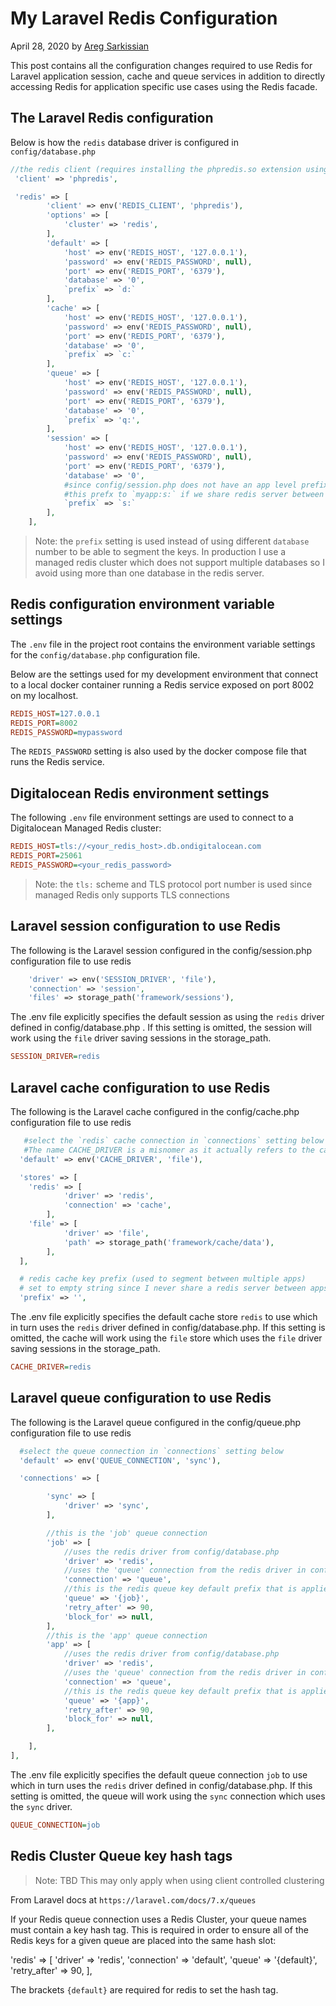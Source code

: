 # My Laravel Redis Configuration

April 28, 2020 by [Areg Sarkissian](https://aregsar.com/about)

This post contains all the configuration changes required to use Redis for Laravel application session, cache and queue services in addition to directly accessing Redis for application specific use cases using the Redis facade.

## The Laravel Redis configuration

Below is how the `redis` database driver is configured in `config/database.php`

```php
//the redis client (requires installing the phpredis.so extension using pecl)
 'client' => 'phpredis',

 'redis' => [
        'client' => env('REDIS_CLIENT', 'phpredis'),
        'options' => [
            'cluster' => 'redis',
        ],
        'default' => [
            'host' => env('REDIS_HOST', '127.0.0.1'),
            'password' => env('REDIS_PASSWORD', null),
            'port' => env('REDIS_PORT', '6379'),
            'database' => '0',
            `prefix` => `d:`
        ],
        'cache' => [
            'host' => env('REDIS_HOST', '127.0.0.1'),
            'password' => env('REDIS_PASSWORD', null),
            'port' => env('REDIS_PORT', '6379'),
            'database' => '0',
            `prefix` => `c:`
        ],
        'queue' => [
            'host' => env('REDIS_HOST', '127.0.0.1'),
            'password' => env('REDIS_PASSWORD', null),
            'port' => env('REDIS_PORT', '6379'),
            'database' => '0',
            `prefix` => 'q:',
        ],
        'session' => [
            'host' => env('REDIS_HOST', '127.0.0.1'),
            'password' => env('REDIS_PASSWORD', null),
            'port' => env('REDIS_PORT', '6379'),
            'database' => '0',
            #since config/session.php does not have an app level prefix we can change
            #this prefx to `myapp:s:` if we share redis server between apps
            `prefix` => `s:`
        ],
    ],
```

> Note: the `prefix` setting is used instead of using different `database` number to be able to segment the keys. In production I use a managed redis cluster which does not support multiple databases so I avoid using more than one database in the redis server.

## Redis configuration environment variable settings 

The `.env` file in the project root contains the environment variable settings for the `config/database.php` configuration file.

Below are the settings used for my development environment that connect to a local docker container running a Redis service exposed on port 8002 on my localhost. 

```ini
REDIS_HOST=127.0.0.1
REDIS_PORT=8002
REDIS_PASSWORD=mypassword
```

The `REDIS_PASSWORD` setting is also used by the docker compose file that runs the Redis service.

## Digitalocean Redis environment settings

The following `.env` file environment settings are used to connect to a Digitalocean Managed Redis cluster:

```ini
REDIS_HOST=tls://<your_redis_host>.db.ondigitalocean.com
REDIS_PORT=25061
REDIS_PASSWORD=<your_redis_password>
```

> Note: the `tls:` scheme and TLS protocol port number is used since managed Redis only supports TLS connections

## Laravel session configuration to use Redis

The following is the Laravel session configured in the config/session.php configuration file to use redis

```php
    'driver' => env('SESSION_DRIVER', 'file'),
    'connection' => 'session',
    'files' => storage_path('framework/sessions'),
```

The .env file explicitly specifies the default session as using the `redis` driver defined in config/database.php . If this setting is omitted, the session will work using the `file` driver saving sessions in the storage_path.

```ini
SESSION_DRIVER=redis
```

## Laravel cache configuration to use Redis

The following is the Laravel cache configured in the config/cache.php configuration file to use redis

```php
   #select the `redis` cache connection in `connections` setting below
   #The name CACHE_DRIVER is a misnomer as it actually refers to the cache store
  'default' => env('CACHE_DRIVER', 'file'),

  'stores' => [
    'redis' => [
            'driver' => 'redis',
            'connection' => 'cache',
        ],
    'file' => [
            'driver' => 'file',
            'path' => storage_path('framework/cache/data'),
        ],
  ],

  # redis cache key prefix (used to segment between multiple apps)
  # set to empty string since I never share a redis server between apps
  'prefix' => '',
```

The .env file explicitly specifies the default cache store `redis` to use which in turn uses the `redis` driver defined in config/database.php. If this setting is omitted, the cache will work using the `file` store which uses the `file` driver saving sessions in the storage_path.

```ini
CACHE_DRIVER=redis
```

## Laravel queue configuration to use Redis

The following is the Laravel queue configured in the config/queue.php configuration file to use redis

```php
  #select the queue connection in `connections` setting below
  'default' => env('QUEUE_CONNECTION', 'sync'),

  'connections' => [

        'sync' => [
            'driver' => 'sync',
        ],

        //this is the 'job' queue connection
        'job' => [
            //uses the redis driver from config/database.php
            'driver' => 'redis',
            //uses the 'queue' connection from the redis driver in config/database.php
            'connection' => 'queue',
            //this is the redis queue key default prefix that is applied when using this 'job' connection. It can be overriden by explicitly passing the queue name.
            'queue' => '{job}',
            'retry_after' => 90,
            'block_for' => null,
        ],
        //this is the 'app' queue connection
        'app' => [
            //uses the redis driver from config/database.php
            'driver' => 'redis',
            //uses the 'queue' connection from the redis driver in config/database.php
            'connection' => 'queue',
            //this is the redis queue key default prefix that is applied when using this 'app' connection.It can be overriden by explicitly passing the queue name.
            'queue' => '{app}',
            'retry_after' => 90,
            'block_for' => null,
        ],

    ],
],
```

The .env file explicitly specifies the default queue connection `job` to use which in turn uses the `redis` driver defined in config/database.php. If this setting is omitted, the queue will work using the `sync` connection which uses the `sync` driver.

```ini
QUEUE_CONNECTION=job
```

## Redis Cluster Queue key hash tags

> Note: TBD This may only apply when using client controlled clustering

From Laravel docs at `https://laravel.com/docs/7.x/queues`

If your Redis queue connection uses a Redis Cluster, your queue names must contain a key hash tag. This is required in order to ensure all of the Redis keys for a given queue are placed into the same hash slot:

'redis' => [
    'driver' => 'redis',
    'connection' => 'default',
    'queue' => '{default}',
    'retry_after' => 90,
],

The brackets `{default}` are required for redis to set the hash tag.

